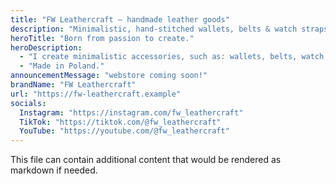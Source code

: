 ```yaml
---
title: "FW Leathercraft — handmade leather goods"
description: "Minimalistic, hand-stitched wallets, belts & watch straps, and pocket organizers. Full-grain leather. Made in Poland."
heroTitle: "Born from passion to create."
heroDescription: 
  - "I create minimalistic accessories, such as: wallets, belts, watch straps and pocket organizers. Made out of veg tan Italian leather. Each product is fully handcrafted – from design, through cutting and hand stitch, up to finishing edges."
  - "Made in Poland."
announcementMessage: "webstore coming soon!"
brandName: "FW Leathercraft"
url: "https://fw-leathercraft.example"
socials:
  Instagram: "https://instagram.com/fw_leathercraft"
  TikTok: "https://tiktok.com/@fw_leathercraft"
  YouTube: "https://youtube.com/@fw_leathercraft"
---
```


This file can contain additional content that would be rendered as markdown if needed.